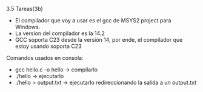 3.5 Tareas(3b)
	
- El compilador que voy a usar es el gcc de MSYS2 project para Windows.
- La version del compilador es la 14.2
- GCC soporta C23 desde la versión 14, por ende, el compilador que estoy usando soporta C23


Comandos usados en consola:

- gcc hello.c -o hello -> compilarlo
- ./hello -> ejecutarlo
- ./hello > output.txt -> ejecutarlo redireccionando la salida a un output.txt
